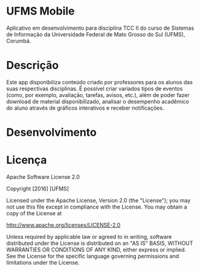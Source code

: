 # UFMS Mobile
Aplicativo em desenvolvimento para disciplina TCC II do curso de Sistemas de Informação da Universidade Federal de Mato Grosso do Sul (UFMS), Corumbá.

# Descrição
Este app disponibiliza conteúdo criado por professores para os alunos das suas respectivas disciplinas. É possível criar variados tipos de eventos (como, por exemplo, avaliação, tarefas, avisos, etc.), além de poder fazer download de material disponibilizado, analisar o desempenho acadêmico do aluno através de gráficos interativos e receber notificações.

# Desenvolvimento

# Licença

Apache Software License 2.0

Copyright [2016] [UFMS] 
  
Licensed under the Apache License, Version 2.0 (the "License"); 
you may not use this file except in compliance with the License. 
You may obtain a copy of the License at 
  
   http://www.apache.org/licenses/LICENSE-2.0 
  
Unless required by applicable law or agreed to in writing, software 
distributed under the License is distributed on an "AS IS" BASIS, 
WITHOUT WARRANTIES OR CONDITIONS OF ANY KIND, either express or implied. 
See the License for the specific language governing permissions and 
limitations under the License. 
